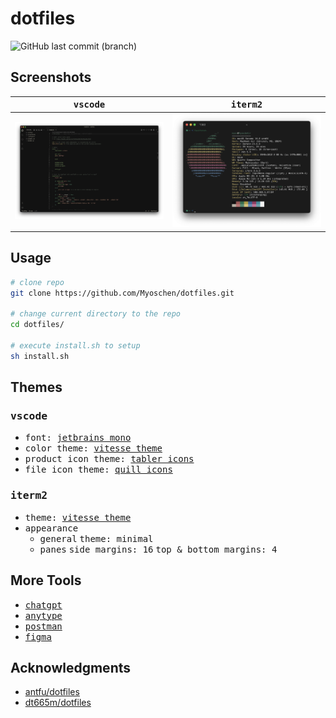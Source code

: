 # dotfiles

![GitHub last commit (branch)](https://img.shields.io/github/last-commit/Myoschen/dotfiles/main?style=flat-square&labelColor=%23222222&color=%23111111)

## Screenshots

| <samp>vscode</samp>               | <samp>iterm2</samp>               |
| --------------------------------- | --------------------------------- |
| ![vscode](screenshots/vscode.png) | ![iterm2](screenshots/iterm2.png) |

## Usage

```sh
# clone repo
git clone https://github.com/Myoschen/dotfiles.git

# change current directory to the repo
cd dotfiles/

# execute install.sh to setup
sh install.sh
```

## Themes

### <samp>vscode</samp>

- <samp>font:&nbsp;<a href="https://www.jetbrains.com/lp/mono/">jetbrains mono</a></samp>
- <samp>color theme:&nbsp;<a href="https://github.com/antfu/vscode-theme-vitesse">vitesse theme</a></samp>
- <samp>product icon theme:&nbsp;<a href="https://github.com/zguolee/vscode-tabler-icons">tabler icons</a></samp>
- <samp>file icon theme:&nbsp;<a href="https://github.com/cdonohue/vscode-quill-icons">quill icons</a></samp>

### <samp>iterm2</samp>

- <samp>theme:&nbsp;<a href="https://github.com/2nthony/vitesse.iterm">vitesse theme</a></samp>
- <samp>appearance</samp>
  - <kbd>general</kbd> <kbd>theme: minimal</kbd>
  - <kbd>panes</kbd> <kbd>side margins: 16</kbd> <kbd>top & bottom margins: 4</kbd>

## More Tools

- <samp><a href="https://openai.com/chatgpt/">chatgpt</a></samp>
- <samp><a href="https://anytype.io/">anytype</a></samp>
- <samp><a href="https://www.postman.com/">postman</a></samp>
- <samp><a href="https://www.figma.com/">figma</a></samp>

## Acknowledgments

- [antfu/dotfiles](https://github.com/antfu/dotfiles)
- [dt665m/dotfiles](https://github.com/dt665m/dotfiles)
